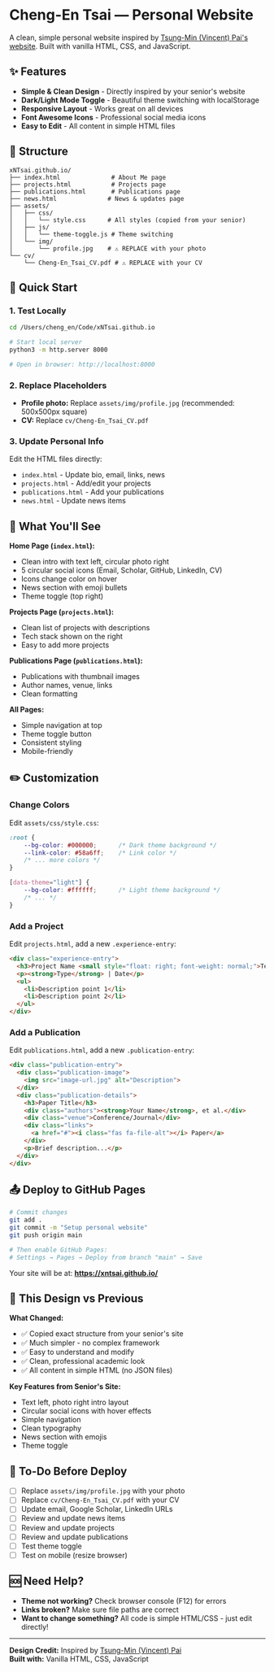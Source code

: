 # Cheng-En Tsai — Personal Website

A clean, simple personal website inspired by [Tsung-Min (Vincent) Pai's website](https://bai1026.github.io/). Built with vanilla HTML, CSS, and JavaScript.

## ✨ Features

- **Simple & Clean Design** - Directly inspired by your senior's website
- **Dark/Light Mode Toggle** - Beautiful theme switching with localStorage
- **Responsive Layout** - Works great on all devices
- **Font Awesome Icons** - Professional social media icons
- **Easy to Edit** - All content in simple HTML files

## 📁 Structure

```
xNTsai.github.io/
├── index.html              # About Me page
├── projects.html           # Projects page
├── publications.html       # Publications page
├── news.html              # News & updates page
├── assets/
│   ├── css/
│   │   └── style.css      # All styles (copied from your senior)
│   ├── js/
│   │   └── theme-toggle.js # Theme switching
│   └── img/
│       └── profile.jpg    # ⚠️ REPLACE with your photo
└── cv/
    └── Cheng-En_Tsai_CV.pdf # ⚠️ REPLACE with your CV
```

## 🚀 Quick Start

### 1. Test Locally

```bash
cd /Users/cheng_en/Code/xNTsai.github.io

# Start local server
python3 -m http.server 8000

# Open in browser: http://localhost:8000
```

### 2. Replace Placeholders

- **Profile photo:** Replace `assets/img/profile.jpg` (recommended: 500x500px square)
- **CV:** Replace `cv/Cheng-En_Tsai_CV.pdf`

### 3. Update Personal Info

Edit the HTML files directly:
- `index.html` - Update bio, email, links, news
- `projects.html` - Add/edit your projects
- `publications.html` - Add your publications
- `news.html` - Update news items

## 🎨 What You'll See

**Home Page (`index.html`):**
- Clean intro with text left, circular photo right
- 5 circular social icons (Email, Scholar, GitHub, LinkedIn, CV)
- Icons change color on hover
- News section with emoji bullets
- Theme toggle (top right)

**Projects Page (`projects.html`):**
- Clean list of projects with descriptions
- Tech stack shown on the right
- Easy to add more projects

**Publications Page (`publications.html`):**
- Publications with thumbnail images
- Author names, venue, links
- Clean formatting

**All Pages:**
- Simple navigation at top
- Theme toggle button
- Consistent styling
- Mobile-friendly

## ✏️ Customization

### Change Colors

Edit `assets/css/style.css`:

```css
:root {
    --bg-color: #000000;      /* Dark theme background */
    --link-color: #58a6ff;    /* Link color */
    /* ... more colors */
}

[data-theme="light"] {
    --bg-color: #ffffff;      /* Light theme background */
    /* ... */
}
```

### Add a Project

Edit `projects.html`, add a new `.experience-entry`:

```html
<div class="experience-entry">
  <h3>Project Name <small style="float: right; font-weight: normal;">Tech Stack</small></h3>
  <p><strong>Type</strong> | Date</p>
  <ul>
    <li>Description point 1</li>
    <li>Description point 2</li>
  </ul>
</div>
```

### Add a Publication

Edit `publications.html`, add a new `.publication-entry`:

```html
<div class="publication-entry">
  <div class="publication-image">
    <img src="image-url.jpg" alt="Description">
  </div>
  <div class="publication-details">
    <h3>Paper Title</h3>
    <div class="authors"><strong>Your Name</strong>, et al.</div>
    <div class="venue">Conference/Journal</div>
    <div class="links">
      <a href="#"><i class="fas fa-file-alt"></i> Paper</a>
    </div>
    <p>Brief description...</p>
  </div>
</div>
```

## 📤 Deploy to GitHub Pages

```bash
# Commit changes
git add .
git commit -m "Setup personal website"
git push origin main

# Then enable GitHub Pages:
# Settings → Pages → Deploy from branch "main" → Save
```

Your site will be at: **https://xntsai.github.io/**

## 🎯 This Design vs Previous

**What Changed:**
- ✅ Copied exact structure from your senior's site
- ✅ Much simpler - no complex framework
- ✅ Easy to understand and modify
- ✅ Clean, professional academic look
- ✅ All content in simple HTML (no JSON files)

**Key Features from Senior's Site:**
- Text left, photo right intro layout
- Circular social icons with hover effects
- Simple navigation
- Clean typography
- News section with emojis
- Theme toggle

## 📝 To-Do Before Deploy

- [ ] Replace `assets/img/profile.jpg` with your photo
- [ ] Replace `cv/Cheng-En_Tsai_CV.pdf` with your CV
- [ ] Update email, Google Scholar, LinkedIn URLs
- [ ] Review and update news items
- [ ] Review and update projects
- [ ] Review and update publications
- [ ] Test theme toggle
- [ ] Test on mobile (resize browser)

## 🆘 Need Help?

- **Theme not working?** Check browser console (F12) for errors
- **Links broken?** Make sure file paths are correct
- **Want to change something?** All code is simple HTML/CSS - just edit directly!

---

**Design Credit:** Inspired by [Tsung-Min (Vincent) Pai](https://bai1026.github.io/)  
**Built with:** Vanilla HTML, CSS, JavaScript
